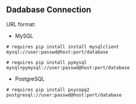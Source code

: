 ## Dadabase Connection

URL format:
- MySQL
```
# requires pip install install mysqlclient
mysql://user:passwd@host:port/database

# requires pip install pymysql
mysql+pymysql://user:passwd@host:port/database
```

- PostgreSQL
```
# requires pip install psycopg2
postgresql://user:passwd@host:port/database
```
<!--stackedit_data:
eyJoaXN0b3J5IjpbLTgxMzM2Nzg3NF19
-->